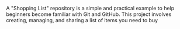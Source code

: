 A "Shopping List" repository is a simple and practical example to help beginners become familiar with Git and GitHub. This project  involves creating, managing, and sharing a list of items you need to buy